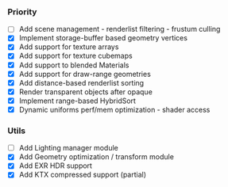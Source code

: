 ### Priority
  - [ ] Add scene management - renderlist filtering - frustum culling
  - [x] Implement storage-buffer based geometry vertices
  - [x] Add support for texture arrays
  - [x] Add support for texture cubemaps
  - [x] Add support to blended Materials
  - [x] Add support for draw-range geometries
  - [x] Add distance-based renderlist sorting
  - [x] Render transparent objects after opaque
  - [x] Implement range-based HybridSort
  - [x] Dynamic uniforms perf/mem optimization - shader access

### Utils
  - [ ] Add Lighting manager module
  - [x] Add Geometry optimization / transform module
  - [x] Add EXR HDR support
  - [x] Add KTX compressed support (partial)